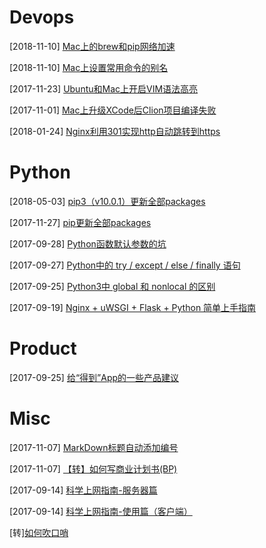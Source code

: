 # Devops

[2018-11-10] [Mac上的brew和pip网络加速](devops/mac-network-speedup.md)

[2018-11-10] [Mac上设置常用命令的别名](devops/mac-set-alias.md)

[2017-11-23] [Ubuntu和Mac上开启VIM语法高亮](devops/vim-syntax-highlight.md)

[2017-11-01] [Mac上升级XCode后Clion项目编译失败](devops/clion-compile-error-on-mac.md)

[2018-01-24] [Nginx利用301实现http自动跳转到https](devops/nginx-301-http-https.md)

# Python

[2018-05-03] [pip3（v10.0.1）更新全部packages](devops/python/pip3-upgrade-all.md)

[2017-11-27] [pip更新全部packages](devops/python/pip-upgrade-all.md)

[2017-09-28] [Python函数默认参数的坑](devops/python/function-default-argument.md)

[2017-09-27] [Python中的 try / except / else / finally 语句](devops/python/try-except-else-finally.md)

[2017-09-25] [Python3中 global 和 nonlocal 的区别](devops/python/global-nonlocal.md)

[2017-09-19] [Nginx + uWSGI + Flask + Python 简单上手指南](devops/python/nginx-uwsgi-flask-python.md)

# Product

[2017-09-25] [给“得到”App的一些产品建议](product/advice-for-dedao-app.md)

# Misc

[2017-11-07] [MarkDown标题自动添加编号](misc/markdown-auto-number-title.md)

[2017-11-07] [【转】如何写商业计划书(BP)](misc/how-to-write-bp.md)

[2017-09-14] [科学上网指南-服务器篇](shadowsocks/shadowsocks-server.md)

[2017-09-14] [科学上网指南-使用篇（客户端）](shadowsocks/shadowsocks-client.md)

[转][如何吹口哨](misc/how-to-whistle.md)

<!--
[w3school](html/w3school.html)
[一个纯软件开发者的硬件之路](product/software-to-hardware.md)
[2017年阅读清单](education/books-2017.md)
[适合小团队的产品管理和研发流程]()
[几款背单词App的比较](education/vocabulary-apps.md)
[Python学习笔记 系列]()
[程序员眼中的Scratch]()
[程序员家长如何教小朋友用Scratch学编程]()
[中国诗词大会抢答模式的策略分析]()
[最近2年的工作总结]()
[教育产品设计中的游戏化思路](product/game-mode-on-edu-product.md)
[App账号体系设计和注册登录流程](product/app-account-register-login.md)
-->
